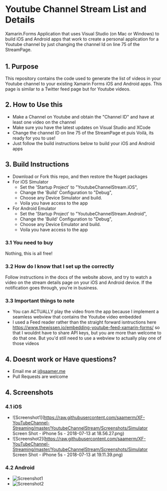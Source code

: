 # Youtube Channel Stream List and Details

Xamarin.Forms Application that uses Visual Studio (on Mac or Windows) to build iOS and Android apps that work to create a personal application for a Youtube channel by just changing the channel Id on line 75 of the StreamPage.
###### 

## 1. Purpose
This repository contains the code used to generate the list of videos in your Youtube channel to your existing Xamarin Forms iOS and Android apps. This page is similar to a Twitter feed page but for Youtube videos.

## 2. How to Use this
* Make a Channel on Youtube and obtain the "Channel ID" and have at least one video on the channel 
* Make sure you have the latest updates on Visual Studio and XCode
* Change the channel ID on line 75 of the StreamPage et puis Voilà, its ready for you to use!
* Just follow the build instructions below to build your iOS and Android apps

## 3. Build Instructions
* Download or Fork this repo, and then restore the Nuget packages
* For iOS Simulator
  * Set the 'Startup Project' to "YoutubeChannelStream.iOS", 
  * Change the 'Build' Configuration to "Debug", 
  * Choose any Device Simulator and build. 
  * Voila you have access to the app
* For Android Emulator
  * Set the 'Startup Project' to "YoutubeChannelStream.Android", 
  * Change the 'Build' Configuration to "Debug", 
  * Choose any Device Emulator and build. 
  * Voila you have access to the app

### 3.1 You need to buy
Nothing, this is all free! 

### 3.2 How do I know that I set up the  correctly
Follow instructions in the docs of the website above, and try to watch a video on the stream details page on your iOS and Android device. If the notification goes through, you're in business.

### 3.3 Important things to note
* You can ACTUALLY play the video from the app because I implement a seamless webview that contains the Youtube video embedded
* I used a Feed reader rather than the straight forward isntructions here https://www.thewissen.io/embedding-youtube-feed-xamarin-forms/ so that I wouldnt have to share API keys, but you are more than welcome to do that one. But you'd still need to use a webview to actually play one of those videos

## 4. Doesnt work or Have questions?
* Email me at i@saamer.me
* Pull Requests are welcome

## 4. Screenshots

### 4.1 iOS
* ![Screenshot1](https://raw.githubusercontent.com/saamerm/XF-YouTubeChannel-Streaming/master/YoutubeChannelStream/Screenshots/Simulator Screen Shot - iPhone 5s - 2018-07-13 at 18.56.27.png)
* ![Screenshot2](https://raw.githubusercontent.com/saamerm/XF-YouTubeChannel-Streaming/master/YoutubeChannelStream/Screenshots/Simulator Screen Shot - iPhone 5s - 2018-07-13 at 19.11.39.png)

### 4.2 Android
* ![Screenshot1](https://raw.githubusercontent.com/saamerm/XF-YouTubeChannel-Streaming/master/YoutubeChannelStream/Screenshots/Screenshot_1531524674.png)
* ![Screenshot2](https://raw.githubusercontent.com/saamerm/XF-YouTubeChannel-Streaming/master/YoutubeChannelStream/Screenshots/Screenshot_1531524680.png)

